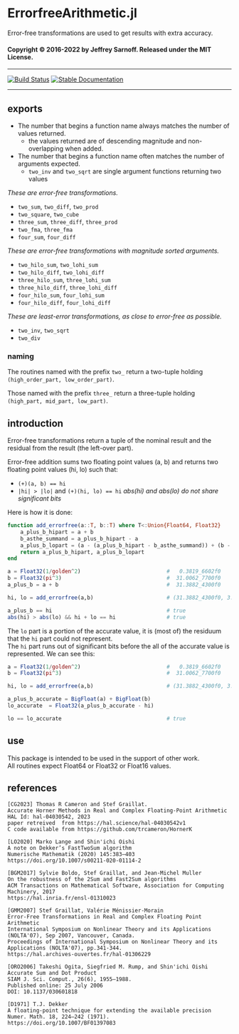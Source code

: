 # ErrorfreeArithmetic.jl
Error-free transformations are used to get results with extra accuracy.


#### Copyright © 2016-2022 by Jeffrey Sarnoff.  Released under the MIT License.

-----

[![Build Status](https://travis-ci.org/JeffreySarnoff/ErrorfreeArithmetic.jl.svg?branch=main)](https://travis-ci.org/JeffreySarnoff/ErrorfreeArithmetic.jl)  [![Stable Documentation](https://img.shields.io/badge/docs-stable-blue.svg)](https://JeffreySarnoff.github.io/ErrorfreeArithmetic.jl/dev)


-----


## exports

- The number that begins a function name always matches the number of values returned.
    - the values returned are of descending magnitude and non-overlapping when added. 
- The number that begins a function name often matches the number of arguments expected.
    - `two_inv` and `two_sqrt` are single argument functions returning two values

*These are error-free transformations.*

- `two_sum`, `two_diff`, `two_prod`
- `two_square`, `two_cube`
- `three_sum`, `three_diff`, `three_prod`
- `two_fma`, `three_fma`
- `four_sum`, `four_diff`

*These are error-free transformations with magnitude sorted arguments.*

- `two_hilo_sum`, `two_lohi_sum`
- `two_hilo_diff`, `two_lohi_diff`
- `three_hilo_sum`, `three_lohi_sum`
- `three_hilo_diff`, `three_lohi_diff`
- `four_hilo_sum`, `four_lohi_sum`
- `four_hilo_diff`, `four_lohi_diff`

*These are least-error transformations, as close to error-free as possible.*

- `two_inv`, `two_sqrt`
- `two_div`

### naming

The routines named with the prefix `two_` return a two-tuple holding `(high_order_part, low_order_part)`.

Those named with the prefix `three_` return a three-tuple holding `(high_part, mid_part, low_part)`.


## introduction

Error-free transformations return a tuple of the nominal result and the residual from the result (the left-over part).    

Error-free addition sums two floating point values (a, b) and returns two floating point values (hi, lo) such that:    
* `(+)(a, b) == hi` 
* `|hi| > |lo|` and `(+)(hi, lo) == hi`  *abs(hi) and abs(lo) do not share significant bits*

Here is how it is done:

```julia
function add_errorfree(a::T, b::T) where T<:Union{Float64, Float32}
    a_plus_b_hipart = a + b
    b_asthe_summand = a_plus_b_hipart - a
    a_plus_b_lopart = (a - (a_plus_b_hipart - b_asthe_summand)) + (b - b_asthe_summand)
    return a_plus_b_hipart, a_plus_b_lopart
end

a = Float32(1/golden^2)                           #   0.3819_6602f0
b = Float32(pi^3)                                 #  31.0062_7700f0
a_plus_b = a + b                                  #  31.3882_4300f0

hi, lo = add_errorfree(a,b)                       # (31.3882_4300f0, 3.8743_0270f-7)

a_plus_b == hi                                    # true
abs(hi) > abs(lo) && hi + lo == hi                # true

```
The `lo` part is a portion of the accurate value, it is (most of) the residuum that the `hi` part could not represent.    
The `hi` part runs out of significant bits before the all of the accurate value is represented.  We can see this:        
```julia
a = Float32(1/golden^2)                           #   0.3819_6602f0
b = Float32(pi^3)                                 #  31.0062_7700f0

hi, lo = add_errorfree(a,b)                       # (31.3882_4300f0, 3.8743_0270f-7)

a_plus_b_accurate = BigFloat(a) + BigFloat(b)
lo_accurate  = Float32(a_plus_b_accurate - hi)

lo == lo_accurate                                 # true
```

## use

This package is intended to be used in the support of other work.    
All routines expect Float64 or Float32 or Float16 values.


## references

```
[CG2023] Thomas R Cameron and Stef Graillat.
Accurate Horner Methods in Real and Complex Floating-Point Arithmetic
HAL Id: hal-04030542, 2023
paper retreived  from https://hal.science/hal-04030542v1
C code available from https://github.com/trcameron/HornerK

[LO2020] Marko Lange and Shin'ichi Oishi
A note on Dekker’s FastTwoSum algorithm
Numerische Mathematik (2020) 145:383–403
https://doi.org/10.1007/s00211-020-01114-2

[BGM2017] Sylvie Boldo, Stef Graillat, and Jean-Michel Muller
On the robustness of the 2Sum and Fast2Sum algorithms
ACM Transactions on Mathematical Software, Association for Computing Machinery, 2017
https://hal.inria.fr/ensl-01310023

[GMM2007] Stef Graillat, Valérie Ménissier-Morain
Error-Free Transformations in Real and Complex Floating Point Arithmetic
International Symposium on Nonlinear Theory and its Applications (NOLTA'07), Sep 2007, Vancouver, Canada.
Proceedings of International Symposium on Nonlinear Theory and its Applications (NOLTA'07), pp.341-344.
https://hal.archives-ouvertes.fr/hal-01306229

[ORO2006] Takeshi Ogita, Siegfried M. Rump, and Shin'ichi Oishi
Accurate Sum and Dot Product
SIAM J. Sci. Comput., 26(6), 1955–1988.
Published online: 25 July 2006
DOI: 10.1137/030601818

[D1971] T.J. Dekker
A floating-point technique for extending the available precision
Numer. Math. 18, 224–242 (1971).
https://doi.org/10.1007/BF01397083
```
